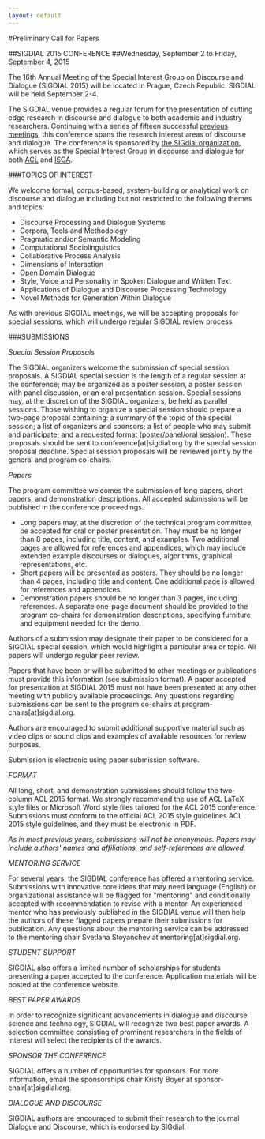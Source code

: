 ```yaml
---
layout: default
---
```


#Preliminary Call for Papers

##SIGDIAL 2015 CONFERENCE
##Wednesday, September 2 to Friday, September 4, 2015

The 16th Annual Meeting of the Special Interest Group on Discourse and Dialogue (SIGDIAL 2015) will be located in Prague, Czech Republic. SIGDIAL will be held September 2-4. 

The SIGDIAL venue provides a regular forum for the presentation of cutting edge research in discourse and dialogue to both academic and industry researchers. Continuing with a series of fifteen successful [previous meetings](http://www.sigdial.org/sigdial-meetings), this conference spans the research interest areas of discourse and dialogue. The conference is sponsored by [the SIGdial organization](http://www.sigdial.org/), which serves as the Special Interest Group in discourse and dialogue for both [ACL](http://www.aclweb.org/) and [ISCA](http://www.isca-speech.org/).

###TOPICS OF INTEREST

We welcome formal, corpus-based, system-building or analytical work on discourse and dialogue including but not restricted to the following themes and topics:

* Discourse Processing and Dialogue Systems
* Corpora, Tools and Methodology
* Pragmatic and/or Semantic Modeling
* Computational Sociolinguistics
* Collaborative Process Analysis
* Dimensions of Interaction
* Open Domain Dialogue
* Style, Voice and Personality in Spoken Dialogue and Written Text
* Applications of Dialogue and Discourse Processing Technology
* Novel Methods for Generation Within Dialogue

As with previous SIGDIAL meetings, we will be accepting proposals for special sessions, which will undergo regular SIGDIAL review process.

###SUBMISSIONS

*Special Session Proposals*

The SIGDIAL organizers welcome the submission of special session proposals. A SIGDIAL special session is the length of a regular session at the conference; may be organized as a poster session, a poster session with panel discussion, or an oral presentation session. Special sessions may, at the discretion of the SIGDIAL organizers, be held as parallel sessions. Those wishing to organize a special session should prepare a two-page proposal containing: a summary of the topic of the special session; a list of organizers and sponsors; a list of people who may submit and participate; and a requested format (poster/panel/oral session). These proposals should be sent to conference[at]sigdial.org by the special session proposal deadline. Special session proposals will be reviewed jointly by the general and program co-chairs.

*Papers*

The program committee welcomes the submission of long papers, short papers, and demonstration descriptions. All accepted submissions will be published in the conference proceedings.

* Long papers may, at the discretion of the technical program committee, be accepted for oral or poster presentation. They must be no longer than 8 pages, including title, content, and examples. Two additional pages are allowed for references and appendices, which may include extended example discourses or dialogues, algorithms, graphical representations, etc.
* Short papers will be presented as posters. They should be no longer than 4 pages, including title and content. One additional page is allowed for references and appendices.
* Demonstration papers should be no longer than 3 pages, including references. A separate one-page document should be provided to the program co-chairs for demonstration descriptions, specifying furniture and equipment needed for the demo.

Authors of a submission may designate their paper to be considered for a SIGDIAL special session, which would highlight a particular area or topic. All papers will undergo regular peer review.

Papers that have been or will be submitted to other meetings or publications must provide this information (see submission format). A paper accepted for presentation at SIGDIAL 2015 must not have been presented at any other meeting with publicly available proceedings. Any questions regarding submissions can be sent to the program co-chairs at program-chairs[at]sigdial.org.

Authors are encouraged to submit additional supportive material such as video clips or sound clips and examples of available resources for review purposes.

Submission is electronic using paper submission software.

*FORMAT*

All long, short, and demonstration submissions should follow the two-column ACL 2015 format. We strongly recommend the use of ACL LaTeX style files or Microsoft Word style files tailored for the ACL 2015 conference. Submissions must conform to the official ACL 2015 style guidelines ACL 2015 style guidelines, and they must be electronic in PDF.

*As in most previous years, submissions will not be anonymous. Papers may include authors' names and affiliations, and self-references are allowed.*

*MENTORING SERVICE*

For several years, the SIGDIAL conference has offered a mentoring service. Submissions with innovative core ideas that may need language (English) or organizational assistance will be flagged for "mentoring" and conditionally accepted with recommendation to revise with a mentor. An experienced mentor who has previously published in the SIGDIAL venue will then help the authors of these flagged papers prepare their submissions for publication. Any questions about the mentoring service can be addressed to the mentoring chair Svetlana Stoyanchev at mentoring[at]sigdial.org.

*STUDENT SUPPORT*

SIGDIAL also offers a limited number of scholarships for students presenting a paper accepted to the conference. Application materials will be posted at the conference website.

*BEST PAPER AWARDS*

In order to recognize significant advancements in dialogue and discourse science and technology, SIGDIAL will recognize two best paper awards. A selection committee consisting of prominent researchers in the fields of interest will select the recipients of the awards.

*SPONSOR THE CONFERENCE*

SIGDIAL offers a number of opportunities for sponsors. For more information, email the sponsorships chair Kristy Boyer at sponsor-chair[at]sigdial.org.

*DIALOGUE AND DISCOURSE*

SIGDIAL authors are encouraged to submit their research to the journal Dialogue and Discourse, which is endorsed by SIGdial.
